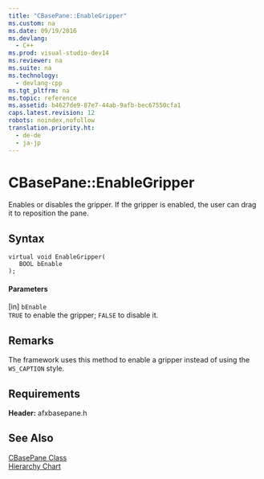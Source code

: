 ```yaml
---
title: "CBasePane::EnableGripper"
ms.custom: na
ms.date: 09/19/2016
ms.devlang: 
  - C++
ms.prod: visual-studio-dev14
ms.reviewer: na
ms.suite: na
ms.technology: 
  - devlang-cpp
ms.tgt_pltfrm: na
ms.topic: reference
ms.assetid: b4627de9-87e7-44ab-9afb-bec67550cfa1
caps.latest.revision: 12
robots: noindex,nofollow
translation.priority.ht: 
  - de-de
  - ja-jp
---
```

# CBasePane::EnableGripper
Enables or disables the gripper. If the gripper is enabled, the user can drag it to reposition the pane.  
  
## Syntax  
  
```  
virtual void EnableGripper(  
   BOOL bEnable   
);  
```  
  
#### Parameters  
 [in] `bEnable`  
 `TRUE` to enable the gripper; `FALSE` to disable it.  
  
## Remarks  
 The framework uses this method to enable a gripper instead of using the `WS_CAPTION` style.  
  
## Requirements  
 **Header:** afxbasepane.h  
  
## See Also  
 [CBasePane Class](../vs140/CBasePane-Class.md)   
 [Hierarchy Chart](../vs140/Hierarchy-Chart.md)